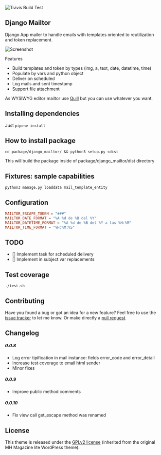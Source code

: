 ![Travis Build Test](https://travis-ci.org/cavg/django_mailtor.svg?branch=master)

Django Mailtor
-----

Django App mailer to handle emails with templates oriented to reutilization and token replacement.

![Screenshot](https://image.ibb.co/icaEum/Screen_Shot_2017_12_19_at_3_18_36_PM.png)

Features
* Build templates and token by types (img, a, text, date, datetime, time)
* Populate by vars and python object
* Deliver on scheduled
* Log mails and sent timestamp
* Support file attachment

As WYSIWYG editor mailtor use [Quill](https://quilljs.com/) but you can use whatever you want.

## Installing dependencies

Just `pipenv install`

## How to install package

`cd package/django_mailtor/ && python3 setup.py sdist`

This will build the package inside of package/django_mailtor/dist directory

## Fixtures: sample capabilities

`python3 manage.py loaddata mail_template_entity`


## Configuration
```toml
MAILTOR_ESCAPE_TOKEN = "###"
MAILTOR_DATE_FORMAT = "%A %d de %B del %Y"
MAILTOR_DATETIME_FORMAT = "%A %d de %B del %Y a las %H:%M"
MAILTOR_TIME_FORMAT = "%H:%M:%S"
```

## TODO
- [] Implement task for scheduled delivery
- [] Implement in subject var replacements


## Test coverage

`./test.sh`

## Contributing

Have you found a bug or got an idea for a new feature? Feel free to use the [issue tracker](https://github.com/cavg/django_mailtor/issues) to let me know. Or make directly a [pull request](https://github.com/cavg/django_mailtor/pulls).

## Changelog

##### 0.0.8
* Log error tipification in mail instance: fields error_code and error_detail
* Increase test coverage to email html sender
* Minor fixes

##### 0.0.9
* Improve public method comments

##### 0.0.10
* Fix view call get_escape method was renamed

## License

This theme is released under the [GPLv2 license](https://github.com/cavg/django_mailtor/blob/master/LICENSE.md) (inherited from the original MH Magazine lite WordPress theme).